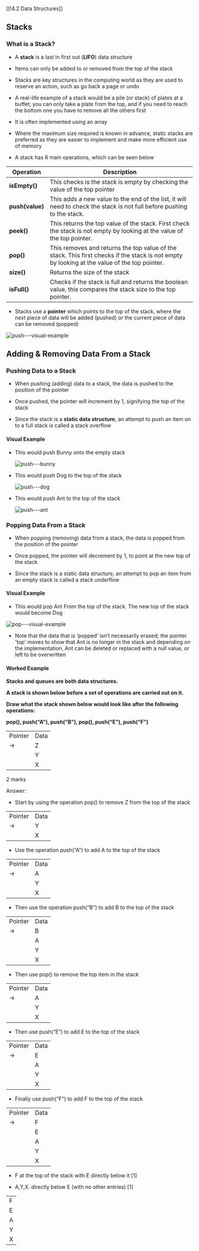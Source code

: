 [[!4.2 Data Structures]]

## Stacks

### What is a Stack?

- A **stack** is a last in first out (**LIFO**) data structure
    
- Items can only be added to or removed from the top of the stack
    
- Stacks are key structures in the computing world as they are used to reserve an action, such as go back a page or undo
    
- A real-life example of a stack would be a pile (or stack) of plates at a buffet; you can only take a plate from the top, and if you need to reach the bottom one you have to remove all the others first
    
- It is often implemented using an array
    
- Where the maximum size required is known in advance, static stacks are preferred as they are easier to implement and make more efficient use of memory
    
- A stack has 6 main operations, which can be seen below
    

|**Operation**|**Description**|
|---|---|
|**isEmpty()**|This checks is the stack is empty by checking the value of the top pointer|
|**push(value)**|This adds a new value to the end of the list, it will need to check the stack is not full before pushing to the stack.|
|**peek()**|This returns the top value of the stack. First check the stack is not empty by looking at the value of the top pointer.|
|**pop()**|This removes and returns the top value of the stack. This first checks if the stack is not empty by looking at the value of the top pointer.|
|**size()**|Returns the size of the stack|
|**isFull()**|Checks if the stack is full and returns the boolean value, this compares the stack size to the top pointer.|

- Stacks use a **pointer** which points to the top of the stack, where the next piece of data will be added (pushed) or the current piece of data can be removed (popped)
    

![push---visual-example](https://cdn.savemyexams.com/cdn-cgi/image/f=auto,width=3840/https://cdn.savemyexams.com/uploads/2024/01/push---visual-example.png)

## Adding & Removing Data From a Stack

### Pushing Data to a Stack

- When pushing (adding) data to a stack, the data is pushed to the position of the pointer
    
- Once pushed, the pointer will increment by 1, signifying the top of the stack
    
- Since the stack is a **static data structure**, an attempt to push an item on to a full stack is called a stack overflow
    

#### Visual Example

- This would push Bunny onto the empty stack  
    
    ![push---bunny](https://cdn.savemyexams.com/cdn-cgi/image/f=auto,width=3840/https://cdn.savemyexams.com/uploads/2024/01/push---bunny.png)
    

- This would push Dog to the top of the stack
    
    ![push---dog](https://cdn.savemyexams.com/cdn-cgi/image/f=auto,width=3840/https://cdn.savemyexams.com/uploads/2024/01/push---dog.png)
    
- This would push Ant to the top of the stack
    
    ![push---ant](https://cdn.savemyexams.com/cdn-cgi/image/f=auto,width=3840/https://cdn.savemyexams.com/uploads/2024/01/push---ant.png)
    

### Popping Data From a Stack

- When popping (removing) data from a stack, the data is popped from the position of the pointer
    
- Once popped, the pointer will decrement by 1, to point at the new top of the stack
    
- Since the stack is a static data structure, an attempt to pop an item from an empty stack is called a stack underflow
    

#### Visual Example

- This would pop Ant From the top of the stack. The new top of the stack would become Dog
    

![pop---visual-example](https://cdn.savemyexams.com/cdn-cgi/image/f=auto,width=3840/https://cdn.savemyexams.com/uploads/2024/01/pop---visual-example.png)

- Note that the data that is ‘popped’ isn’t necessarily erased; the pointer 'top' moves to show that Ant is no longer in the stack and depending on the implementation, Ant can be deleted or replaced with a null value, or left to be overwritten
    

#### Worked Example

**Stacks and queues are both data structures.** 

**A stack is shown below before a set of operations are carried out on it.** 

**Draw what the stack shown below would look like after the following operations:**

**pop(), push(“A”), push(“B”), pop(), push(“E”), push(“F”)**

|   |   |
|---|---|
|Pointer|Data|
|→|Z|
||Y|
||X|

2 marks

Answer:

- Start by using the operation pop() to remove Z from the top of the stack
    

|   |   |
|---|---|
|Pointer|Data|
|→|Y|
||X|

- Use the operation push(“A”) to add A to the top of the stack
    

|   |   |
|---|---|
|Pointer|Data|
|→|A|
||Y|
||X|

- Then use the operation push(“B”) to add B to the top of the stack
    

|   |   |
|---|---|
|Pointer|Data|
|→|B|
||A|
||Y|
||X|

- Then use pop() to remove the top item in the stack
    

|   |   |
|---|---|
|Pointer|Data|
|→|A|
||Y|
||X|

- Then use push(“E”) to add E to the top of the stack
    

|   |   |
|---|---|
|Pointer|Data|
|→|E|
||A|
||Y|
||X|

- Finally use push(“F") to add F to the top of the stack
    

|   |   |
|---|---|
|Pointer|Data|
|→|F|
||E|
||A|
||Y|
||X|

- F at the top of the stack with E directly below it [1]
    
- A,Y,X. directly below E (with no other entries) [1]
    

|   |
|---|
|F|
|E|
|A|
|Y|
|X|
